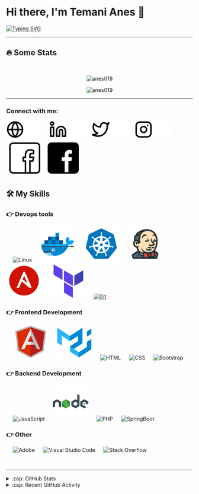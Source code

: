 # Hi there, I'm Temani Anes 👋 

[![Typing SVG](https://readme-typing-svg.herokuapp.com?color=217397&lines=Devops+engineer;FullStack+Web+developer;Freelancer+;Cloud+computing+enthusiast)](https://git.io/typing-svg)

---


## 🔥 Some Stats
<br>
<p align="center"> <img src="https://komarev.com/ghpvc/?username=anes019&label=Profile%20views&color=0e75b6&style=plastic" alt="anes019" /> 
<br>
<p align="center"><img src="https://github-readme-streak-stats.herokuapp.com/?user=anes019&theme=algolia" alt="anes019"  /></p>

---
### Connect with me:

[![website](./img/globe-light.svg)](https://anes019.github.io/MyResume/##gh-light-mode-only)
[![website](./img/globe-dark.svg)](https://anes019.github.io/MyResume/##gh-dark-mode-only)
&nbsp;&nbsp;
[![website](./img/linkedin-light.svg)](https://www.linkedin.com/in/anes-temani/#gh-light-mode-only)
[![website](./img/linkedin-dark.svg)](https://www.linkedin.com/in/anes-temani/#gh-dark-mode-only)
&nbsp;&nbsp;
[![website](./img/twitter-light.svg)](https://twitter.com/tm_anes#gh-light-mode-only)
[![website](./img/twitter-dark.svg)](https://twitter.com/tm_anes#gh-dark-mode-only)
&nbsp;&nbsp;
[![website](./img/instagram-light.svg)](https://www.instagram.com/anes.temani/#gh-light-mode-only)
[![website](./img/instagram-dark.svg)](https://www.instagram.com/anes.temani/#gh-dark-mode-only)
&nbsp;&nbsp;
[![website](./img/facebook-dark.svg)](https://www.facebook.com/anes1919/#gh-light-mode-only)
[![website](./img/facebook-light.svg)](https://www.facebook.com/anes1919/#gh-dark-mode-only)




## 🛠️ My Skills

### 👉 Devops tools

<p align="left"> 
  &emsp;
    <a><img alt="Linux" src="https://img.shields.io/badge/Linux-FCC624?style=flat&logo=linux&logoColor=black"></a>
  &emsp; 
  <a> 
   <img alt="Docker" src="./img/docker.svg">
  </a>  
     &emsp;
  <a > 
    <img alt="K8s" src="./img/kubernetes.svg"/>
  </a>
  &emsp; 
  <a> 
   <img alt="Jenkins" src="./img/jenkins.svg">
  </a>   
    &emsp; 
  <a> 
   <img alt="Ansible" src="./img/ansible.svg">
  </a>   
  &emsp;
  <a>
    <img alt="Terraform" src="./img/terraform.svg">
  </a> 
  &emsp;
    <a href="#"><img alt="Git" src="https://img.shields.io/badge/Git%20-%23F05033.svg?logo=git&logoColor=white"></a>
</p>


### 👉 Frontend Development
<p align="left"> 
  &emsp; 
  <a> 
   <img alt="Angular" src="./img/angular.svg">
  </a>  
  &emsp; 
  <a> 
   <img alt="angular material" src="./img/material.svg">
  </a>   
    &emsp; 
  <a> 
   <img alt="HTML" src="https://img.shields.io/badge/HTML5%20-%23E34F26.svg?logo=html5&logoColor=white">
  </a>   
  &emsp;
  <a>
    <img alt="CSS" src="https://img.shields.io/badge/CSS%20-%231572B6.svg?logo=css3&logoColor=white">
  </a> 
   &emsp;
  <a > 
    <img alt="Bootstrap" src="https://img.shields.io/badge/Bootstrap-%23563D7C.svg?style=flat&logo=bootstrap&logoColor=white"/>
  </a>
</p>

### 👉 Backend Development
<p align="left"> 

  &emsp;
  <a > 
     <img alt="JavaScript" src="https://img.shields.io/badge/JavaScript%20-%23F7DF1E.svg?logo=javascript&logoColor=black">
   </a>
  &emsp;
  <a > 
   <img alt="NodeJs" src="./img/nodejs.svg">
  </a> 
    &emsp;
  <a >
    <img alt="PHP" src="https://img.shields.io/badge/PHP-%23777BB4.svg?logo=php&logoColor=white"/>
  </a>
  &emsp;
  <a > 
   <img alt="SpringBoot" src="https://img.shields.io/badge/-Springboot-orange">
  </a>  


</p>

 ### 👉 Other 
 
<p>
  &emsp;
    <a><img alt="Adobe" src="https://img.shields.io/badge/Adobe%20-%23FF0000.svg?logo=adobe&logoColor=white"></a>
  &emsp;
    <a ><img alt="Visual Studio Code" src="https://img.shields.io/badge/Visual%20Studio%20Code-0078d7.svg?logo=visual-studio-code&logoColor=white"></a>
  &emsp;
    <a ><img alt="Stack Overflow" src="https://img.shields.io/badge/-Stack%20Overflow-FE7A16?logo=stack-overflow&logoColor=white"></a>
  &emsp;
</p>

<br/>


---

<details>
  <summary>:zap: GitHub Stats</summary>
![My GitHub stats]()
 <a> <img src="https://github-readme-stats.vercel.app/api?username=anes019&hide=contribs,prs" alt="Stats" height="192px"/> </a>

<br>

  <br>
</details>
<details>
  <summary>:zap: Recent GitHub Activity</summary>
     <a ><img alt="my Activity Graph" src="https://activity-graph.herokuapp.com/graph?username=anes019&theme=github" /></a>
</details>

  <br/>
